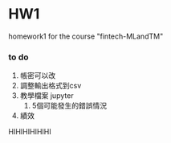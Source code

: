 # HW1
homework1 for the course "fintech-MLandTM"



### to do
1. 帳密可以改
2. 調整輸出格式到csv
3. 教學檔案 jupyter
    1. 5個可能發生的錯誤情況
4. 績效

HIHIHIHIHIHI